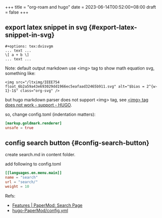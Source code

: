 +++
title = "org-roam and hugo"
date = 2023-06-14T00:52:00+08:00
draft = false
+++

## export latex snippet in svg {#export-latex-snippet-in-svg}

```org-mode
#+options: tex:dvisvgm
... text ...
\[ a + b \]
... text ...
```

Note:
default output markdown use &lt;img&gt; tag to show math equation svg, something like:

```text
<img src="/ltximg/IEEE754 float_6b2a59a43e693029dd1966ec5eafaad32465b911.svg" alt="$bias = 2^{w-1}-1$" class="org-svg" />
```

but hugo markdown parser does not support &lt;img&gt; tag, see [&lt;img&gt; tag does not work - support - HUGO](https://discourse.gohugo.io/t/img-tag-does-not-work/40918).

so, change config.toml (indentation matters):

```toml
[markup.goldmark.renderer]
unsafe = true
```


## config search button {#config-search-button}

create search.md in content folder.

add following to config.toml

```toml
[[languages.en.menu.main]]
name = "search"
url = "search/"
weight = 10
```

Refs:

-   [Features | PaperMod: Search Page](https://adityatelange.github.io/hugo-PaperMod/posts/papermod/papermod-features/#search-page)
-   [hugo-PaperMod/config.yml](https://github.com/adityatelange/hugo-PaperMod/blob/exampleSite/config.yml)
